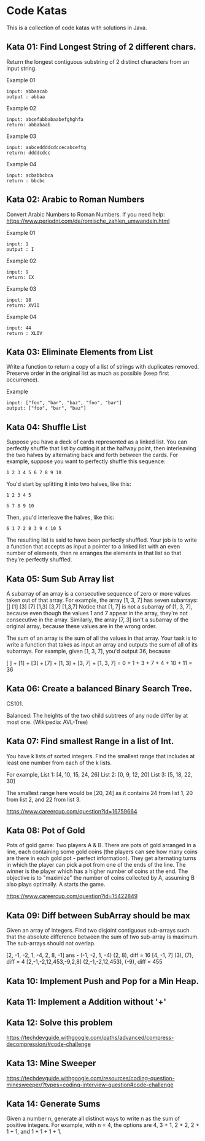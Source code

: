 # Code Katas

This is a collection of code katas with solutions in Java.

## Kata 01: Find Longest String of 2 different chars. 

Return the longest contiguous substring of 2 distinct characters from an input string.

Example 01
```
input: abbaacab
output : abbaa
```

Example 02
```
input: abcefabbabaabefghghfa 
return: abbabaab
```

Example 03
```
input: aabceddddcdccecabceftg 
return: ddddcdcc
```

Example 04
```
input: acbabbcbca 
return : bbcbc
````


## Kata 02: Arabic to Roman Numbers

Convert Arabic Numbers to Roman Numbers. If you need help: https://www.periodni.com/de/romische_zahlen_umwandeln.html

Example 01
```
input: 1
output : I
```

Example 02
```
input: 9 
return: IX
```

Example 03
```
input: 18 
return: XVII
```

Example 04
```
input: 44 
return : XLIV
````

## Kata 03: Eliminate Elements from List

Write a function to return a copy of a list of strings with duplicates removed. Preserve order in the original list as 
much as possible (keep first occurrence).

Example
```
input: ["foo", "bar", "baz", "foo", "bar"]
output: ["foo", "bar", "baz"]
```

## Kata 04: Shuffle List

Suppose you have a deck of cards represented as a linked list. You can perfectly shuffle that list by cutting it at the 
halfway point, then interleaving the two halves by alternating back and forth between the cards. For example, suppose 
you want to perfectly shuffle this sequence:
```
1 2 3 4 5 6 7 8 9 10
```

You'd start by splitting it into two halves, like this:
```
1 2 3 4 5 
```
```
6 7 8 9 10
```
Then, you'd interleave the halves, like this:
```
6 1 7 2 8 3 9 4 10 5
```
The resulting list is said to have been perfectly shuffled. Your job is to write a function that accepts as input a 
pointer to a linked list with an even number of elements, then re­ arranges the elements in that list so that they're 
perfectly shuffled.

## Kata 05: Sum Sub Array list

A subarray of an array is a consecutive sequence of zero or more values taken out of that array. For example, the array 
[1, 3, 7] has seven subarrays:
[] [1] [3] [7] [1,3] [3,7] [1,3,7]
Notice that [1, 7] is not a subarray of [1, 3, 7], because even though the values 1 and 7 appear in the array, they're 
not consecutive in the array. Similarly, the array [7, 3] isn't a subarray of the original array, because these values
are in the wrong order.

The sum of an array is the sum of all the values in that array. Your task is to write a function that takes as input an 
array and outputs the sum of all of its subarrays. For example, given [1, 3, 7], you'd output 36, because


[ ] + [1] + [3] + [7] + [1, 3] + [3, 7] + [1, 3, 7] = 0 + 1 + 3 + 7 + 4 + 10 + 11 = 36

## Kata 06: Create a balanced Binary Search Tree. 

CS101.

Balanced:  The heights of the two child subtrees of any node differ by at most one. (Wikipedia: AVL-Tree) 

## Kata 07: Find smallest Range in a list of Int. 

You have k lists of sorted integers. Find the smallest range that includes at least one number from each of the k lists.

For example,
List 1: [4, 10, 15, 24, 26]
List 2: [0, 9, 12, 20]
List 3: [5, 18, 22, 30]

The smallest range here would be [20, 24] as it contains 24 from list 1, 20 from list 2, and 22 from list 3.

https://www.careercup.com/question?id=16759664

## Kata 08: Pot of Gold

Pots of gold game: Two players A & B. There are pots of gold arranged in a line, each containing some gold coins (the 
players can see how many coins are there in each gold pot - perfect information). They get alternating turns in which 
the player can pick a pot from one of the ends of the line. The winner is the player which has a higher number of coins 
at the end. The objective is to "maximize" the number of coins collected by A, assuming B also plays optimally. 
A starts the game.

https://www.careercup.com/question?id=15422849


## Kata 09: Diff between SubArray should be max

Given an array of integers. Find two disjoint contiguous sub-arrays such that the absolute difference between the sum 
of two sub-array is maximum. The sub-arrays should not overlap.

[2, -1, -2, 1, -4, 2, 8, -1] ans - (-1, -2, 1, -4) (2, 8), diff = 16
[4, -1, 7] (3), (7), diff = 4
[2,-1,-2,12,453,-9,2,8] (2,-1,-2,12,453), (-9), diff = 455

## Kata 10: Implement Push and Pop for a Min Heap.

## Kata 11: Implement a Addition without '+'

## Kata 12: Solve this problem

https://techdevguide.withgoogle.com/paths/advanced/compress-decompression/#code-challenge

## Kata 13: Mine Sweeper

https://techdevguide.withgoogle.com/resources/coding-question-minesweeper/?types=coding-interview-question#code-challenge

## Kata 14: Generate Sums

Given a number n, generate all distinct ways to write n as the sum of positive integers. For example, with n = 4, the 
options are 4, 3 + 1, 2 + 2, 2 + 1 + 1, and 1 + 1 + 1 + 1.